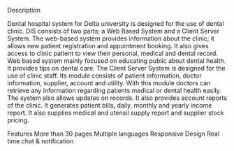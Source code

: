 Description

Dental hospital system for Delta university is designed for the use of dental clinic. DIS consists of two parts; a Web Based System and a Client Server System. The web-based system provides information about the clinic; it allows new patient registration and appointment booking. It also gives access to clinic patient to view their personal, medical and dental record. Web based system mainly focused on educating public about dental health. It provides tips on dental care. The Client Server System is designed for the use of clinic staff. Its module consists of patient information, doctor information, supplier, account and utility. With this module doctors can retrieve any information regarding patients medical or dental health easily. The system also allows updates on records. It also provides account reports of the clinic. It generates patient bills, daily, monthly and yearly income report. It also supplies medical and utensil supply report and supplier stock pricing.


Features
More than 30 pages
Multiple languages
Responsive Design
Real time chat & notification
